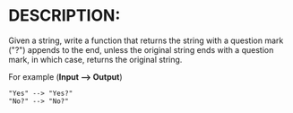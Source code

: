 # DESCRIPTION:

Given a string, write a function that returns the string with a question mark ("?") appends to the end, unless the original string ends with a question mark, in which case, returns the original string.

For example (**Input --> Output**)

```
"Yes" --> "Yes?"
"No?" --> "No?"
```

